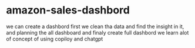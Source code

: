 # amazon-sales-dashbord
we can create a dashbord first we clean tha data and find the insight in it, and planning the all dashboard and finaly create full dashbord we learn alot of concept  of  using copiloy and chatgpt
